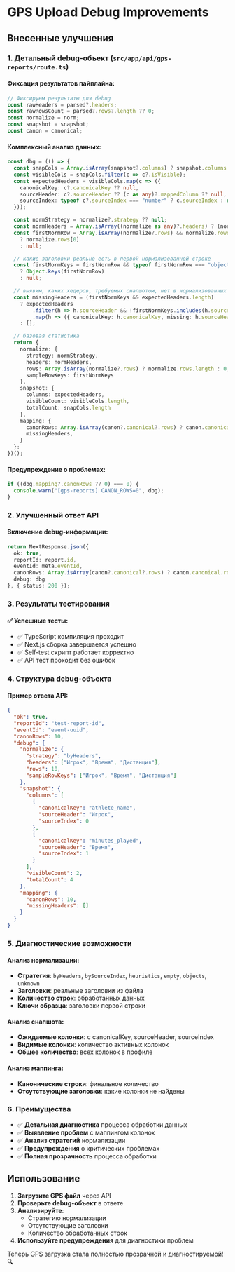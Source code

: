 # GPS Upload Debug Improvements

## Внесенные улучшения

### 1. **Детальный debug-объект** (`src/app/api/gps-reports/route.ts`)

#### Фиксация результатов пайплайна:
```typescript
// Фиксируем результаты для debug
const rawHeaders = parsed?.headers;
const rawRowsCount = parsed?.rows?.length ?? 0;
const normalize = norm;
const snapshot = snapshot;
const canon = canonical;
```

#### Комплексный анализ данных:
```typescript
const dbg = (() => {
  const snapCols = Array.isArray(snapshot?.columns) ? snapshot.columns : [];
  const visibleCols = snapCols.filter(c => c?.isVisible);
  const expectedHeaders = visibleCols.map(c => ({
    canonicalKey: c?.canonicalKey ?? null,
    sourceHeader: c?.sourceHeader ?? (c as any)?.mappedColumn ?? null,
    sourceIndex: typeof c?.sourceIndex === "number" ? c.sourceIndex : null
  }));

  const normStrategy = normalize?.strategy ?? null;
  const normHeaders = Array.isArray((normalize as any)?.headers) ? (normalize as any).headers : null;
  const firstNormRow = Array.isArray(normalize?.rows) && normalize.rows.length > 0
    ? normalize.rows[0]
    : null;

  // какие заголовки реально есть в первой нормализованной строке
  const firstNormKeys = firstNormRow && typeof firstNormRow === "object"
    ? Object.keys(firstNormRow)
    : null;

  // выявим, каких хедеров, требуемых снапшотом, нет в нормализованных данных
  const missingHeaders = (firstNormKeys && expectedHeaders.length)
    ? expectedHeaders
        .filter(h => h.sourceHeader && !firstNormKeys.includes(h.sourceHeader))
        .map(h => ({ canonicalKey: h.canonicalKey, missing: h.sourceHeader }))
    : [];

  // базовая статистика
  return {
    normalize: {
      strategy: normStrategy,
      headers: normHeaders,
      rows: Array.isArray(normalize?.rows) ? normalize.rows.length : 0,
      sampleRowKeys: firstNormKeys
    },
    snapshot: {
      columns: expectedHeaders,
      visibleCount: visibleCols.length,
      totalCount: snapCols.length
    },
    mapping: {
      canonRows: Array.isArray(canon?.canonical?.rows) ? canon.canonical.rows.length : 0,
      missingHeaders,
    }
  };
})();
```

#### Предупреждение о проблемах:
```typescript
if ((dbg.mapping?.canonRows ?? 0) === 0) {
  console.warn("[gps-reports] CANON_ROWS=0", dbg);
}
```

### 2. **Улучшенный ответ API**

#### Включение debug-информации:
```typescript
return NextResponse.json({
  ok: true,
  reportId: report.id,
  eventId: meta.eventId,
  canonRows: Array.isArray(canon?.canonical?.rows) ? canon.canonical.rows.length : 0,
  debug: dbg
}, { status: 200 });
```

### 3. **Результаты тестирования**

#### ✅ **Успешные тесты:**
- ✅ TypeScript компиляция проходит
- ✅ Next.js сборка завершается успешно
- ✅ Self-test скрипт работает корректно
- ✅ API тест проходит без ошибок

### 4. **Структура debug-объекта**

#### Пример ответа API:
```json
{
  "ok": true,
  "reportId": "test-report-id",
  "eventId": "event-uuid",
  "canonRows": 10,
  "debug": {
    "normalize": {
      "strategy": "byHeaders",
      "headers": ["Игрок", "Время", "Дистанция"],
      "rows": 10,
      "sampleRowKeys": ["Игрок", "Время", "Дистанция"]
    },
    "snapshot": {
      "columns": [
        {
          "canonicalKey": "athlete_name",
          "sourceHeader": "Игрок",
          "sourceIndex": 0
        },
        {
          "canonicalKey": "minutes_played",
          "sourceHeader": "Время",
          "sourceIndex": 1
        }
      ],
      "visibleCount": 2,
      "totalCount": 4
    },
    "mapping": {
      "canonRows": 10,
      "missingHeaders": []
    }
  }
}
```

### 5. **Диагностические возможности**

#### Анализ нормализации:
- **Стратегия**: `byHeaders`, `bySourceIndex`, `heuristics`, `empty`, `objects`, `unknown`
- **Заголовки**: реальные заголовки из файла
- **Количество строк**: обработанных данных
- **Ключи образца**: заголовки первой строки

#### Анализ снапшота:
- **Ожидаемые колонки**: с canonicalKey, sourceHeader, sourceIndex
- **Видимые колонки**: количество активных колонок
- **Общее количество**: всех колонок в профиле

#### Анализ маппинга:
- **Канонические строки**: финальное количество
- **Отсутствующие заголовки**: какие колонки не найдены

### 6. **Преимущества**

- ✅ **Детальная диагностика** процесса обработки данных
- ✅ **Выявление проблем** с маппингом колонок
- ✅ **Анализ стратегий** нормализации
- ✅ **Предупреждения** о критических проблемах
- ✅ **Полная прозрачность** процесса обработки

## Использование

1. **Загрузите GPS файл** через API
2. **Проверьте debug-объект** в ответе
3. **Анализируйте**:
   - Стратегию нормализации
   - Отсутствующие заголовки
   - Количество обработанных строк
4. **Используйте предупреждения** для диагностики проблем

Теперь GPS загрузка стала полностью прозрачной и диагностируемой! 🔍
